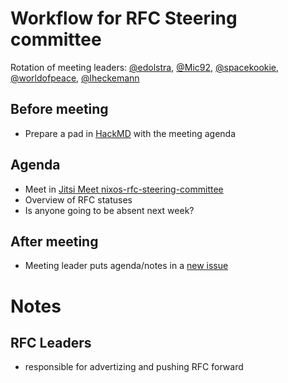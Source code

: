 # Workflow for RFC Steering committee
Rotation of meeting leaders: [@edolstra](https://github.com/edolstra), [@Mic92](https://github.com/Mic92), [@spacekookie](https://github.com/spacekookie), [@worldofpeace](https://github.com/worldofpeace), [@lheckemann](https://github.com/lheckemann)

## Before meeting
- Prepare a pad in [HackMD](https://hackmd.io) with the meeting agenda

## Agenda
- Meet in [Jitsi Meet nixos-rfc-steering-committee](https://meet.jit.si/nixos-rfc-steering-committee)
- Overview of RFC statuses
- Is anyone going to be absent next week?

## After meeting
- Meeting leader puts agenda/notes in a [new issue](https://github.com/NixOS/rfc-steering-committee/issues/new)

# Notes

## RFC Leaders

- responsible for advertizing and pushing RFC forward
